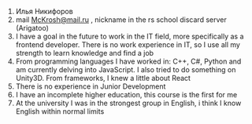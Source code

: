 1. Илья Никифоров
2. mail McKrosh@mail.ru , nickname in the rs school discard server (Arigatoo)
3. I have a goal in the future to work in the IT field, more specifically as a frontend developer. There is no work experience in IT, so I use all my strength to learn knowledge and find a job
4. From programming languages I have worked in: C++, C#, Python and am currently delving into JavaScript. I also tried to do something on Unity3D. From frameworks, I knew a little about React
6. There is no experience in Junior Development
7. I have an incomplete higher education, this course is the first for me
8. At the university I was in the strongest group in English, i think I know English within normal limits